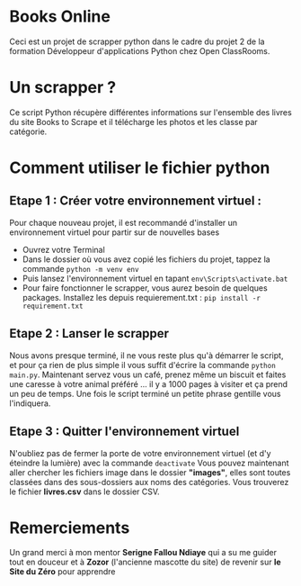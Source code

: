 # Books Online
Ceci est un projet de scrapper python dans le cadre du projet 2 de la formation Développeur d'applications Python chez Open ClassRooms.

# Un scrapper ? 

Ce script Python récupère différentes informations sur l'ensemble des livres du site Books to Scrape et il télécharge les photos et les classe par catégorie.

# Comment utiliser le fichier python
## Etape 1 : Créer votre environnement virtuel :
Pour chaque nouveau projet, il est recommandé d'installer un environnement virtuel pour partir sur de nouvelles bases
- Ouvrez votre Terminal
- Dans le dossier où vous avez copié les fichiers du projet, tappez la commande `python -m venv env`
- Puis lansez l'environnement virtuel en tapant `env\Scripts\activate.bat`
- Pour faire fonctionner le scrapper, vous aurez besoin de quelques packages. Installez les depuis requierement.txt : `pip install -r requirement.txt`

## Etape 2 : Lanser le scrapper
Nous avons presque terminé, il ne vous reste plus qu'à démarrer le script, et pour ça rien de plus simple il vous suffit d'écrire la commande `python main.py`.
Maintenant servez vous un café, prenez même un biscuit et faites une caresse à votre animal préféré ... il y a 1000 pages à visiter et ça prend un peu de temps.
Une fois le script terminé un petite phrase gentille vous l'indiquera.

## Etape 3 : Quitter l'environnement virtuel
N'oubliez pas de fermer la porte de votre environnement virtuel (et d'y éteindre la lumière) avec la commande `deactivate`
Vous pouvez maintenant aller chercher les fichiers image dans le dossier **"images"**, elles sont toutes classées dans des sous-dossiers aux noms des catégories.
Vous trouverez le fichier **livres.csv** dans le dossier CSV.

# Remerciements
Un grand merci à mon mentor **Serigne Fallou Ndiaye** qui a su me guider tout en douceur et à **Zozor** (l'ancienne mascotte du site) de revenir sur **le Site du Zéro** pour apprendre